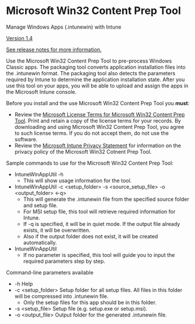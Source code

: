# Microsoft Win32 Content Prep Tool
Manage Windows Apps (.intunewin) with Intune

[Version 1.4](https://github.com/Microsoft/Intune-Win32-Content-Prep-Tool/releases/tag/v1.4)

[See release notes for more information.](https://github.com/Microsoft/Intune-Win32-Content-Prep-Tool/releases)

Use the Microsoft Win32 Content Prep Tool to pre-process Windows Classic apps. The packaging tool converts application installation files into the .intunewin format. The packaging tool also detects the parameters required by Intune to determine the application installation state. After you use this tool on your apps, you will be able to upload and assign the apps in the Microsoft Intune console.

Before you install and the use Microsoft Win32 Content Prep Tool you **must**:
* Review the [Microsoft License Terms for Microsoft Win32 Content Prep Tool](https://github.com/Microsoft/Micorosft-Win32-Content-Prep-Tool/blob/master/Microsoft%20License%20Terms%20For%20Win32%20Content%20Prep%20Tool.pdf). Print and retain a copy of the license terms for your records. By downloading and using Microsoft Win32 Content Prep Tool, you agree to such license terms. If you do not accept them, do not use the software.
* Review the [Microsoft Intune Privacy Statement](https://docs.microsoft.com/legal/intune/microsoft-intune-privacy-statement) for information on the privacy policy of the Microsoft Win32 Cotnent Prep Tool.

Sample commands to use for the Microsoft Win32 Content Prep Tool:
* IntuneWinAppUtil -h
  * This will show usage information for the tool.
* IntuneWinAppUtil -c <setup_folder> -s <source_setup_file> -o <output_folder> <-q>
  * This will generate the .intunewin file from the specified source folder and setup file.
  * For MSI setup file, this tool will retrieve required information for Intune.
  * If -q is specified, it will be in quiet mode. If the output file already exists, it will be overwritten.
  * Also if the output folder does not exist, it will be created automatically.
* IntuneWinAppUtil
  * If no parameter is specified, this tool will guide you to input the required parameters step by step.

Command-line parameters available
* -h  Help
* -c  <setup_folder>   Setup folder for all setup files. All files in this folder will be compressed into .intunewin file.
  * Only the setup files for this app should be in this folder.
* -s  <setup_file>     Setup file (e.g. setup.exe or setup.msi).
* -o  <output_file>    Output folder for the generated .intunewin file.
